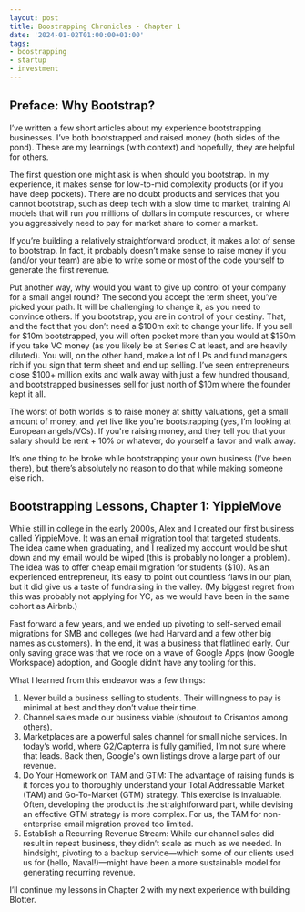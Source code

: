 ```yaml
---
layout: post
title: Boostrapping Chronicles - Chapter 1
date: '2024-01-02T01:00:00+01:00'
tags:
- boostrapping
- startup
- investment
---
```


## Preface: Why Bootstrap?

I’ve written a few short articles about my experience bootstrapping businesses. I’ve both bootstrapped and raised money (both sides of the pond). These are my learnings (with context) and hopefully, they are helpful for others.

The first question one might ask is when should you bootstrap. In my experience, it makes sense for low-to-mid complexity products (or if you have deep pockets). There are no doubt products and services that you cannot bootstrap, such as deep tech with a slow time to market, training AI models that will run you millions of dollars in compute resources, or where you aggressively need to pay for market share to corner a market.

If you’re building a relatively straightforward product, it makes a lot of sense to bootstrap. In fact, it probably doesn’t make sense to raise money if you (and/or your team) are able to write some or most of the code yourself to generate the first revenue.

Put another way, why would you want to give up control of your company for a small angel round? The second you accept the term sheet, you’ve picked your path. It will be challenging to change it, as you need to convince others. If you bootstrap, you are in control of your destiny. That, and the fact that you don’t need a $100m exit to change your life. If you sell for $10m bootstrapped, you will often pocket more than you would at $150m if you take VC money (as you likely be at Series C at least, and are heavily diluted). You will, on the other hand, make a lot of LPs and fund managers rich if you sign that term sheet and end up selling. I’ve seen entrepreneurs close $100+ million exits and walk away with just a few hundred thousand, and bootstrapped businesses sell for just north of $10m where the founder kept it all.

The worst of both worlds is to raise money at shitty valuations, get a small amount of money, and yet live like you're bootstrapping (yes, I’m looking at European angels/VCs). If you're raising money, and they tell you that your salary should be rent + 10% or whatever, do yourself a favor and walk away.

It’s one thing to be broke while bootstrapping your own business (I’ve been there), but there’s absolutely no reason to do that while making someone else rich.

## Bootstrapping Lessons, Chapter 1: YippieMove

While still in college in the early 2000s, Alex and I created our first business called YippieMove. It was an email migration tool that targeted students. The idea came when graduating, and I realized my account would be shut down and my email would be wiped (this is probably no longer a problem). The idea was to offer cheap email migration for students ($10). As an experienced entrepreneur, it’s easy to point out countless flaws in our plan, but it did give us a taste of fundraising in the valley. (My biggest regret from this was probably not applying for YC, as we would have been in the same cohort as Airbnb.)

Fast forward a few years, and we ended up pivoting to self-served email migrations for SMB and colleges (we had Harvard and a few other big names as customers). In the end, it was a business that flatlined early. Our only saving grace was that we rode on a wave of Google Apps (now Google Workspace) adoption, and Google didn’t have any tooling for this.

What I learned from this endeavor was a few things:
1. Never build a business selling to students. Their willingness to pay is minimal at best and they don’t value their time.
2. Channel sales made our business viable (shoutout to Crisantos among others).
3. Marketplaces are a powerful sales channel for small niche services. In today’s world, where G2/Capterra is fully gamified, I’m not sure where that leads. Back then, Google's own listings drove a large part of our revenue.
4. Do Your Homework on TAM and GTM: The advantage of raising funds is it forces you to thoroughly understand your Total Addressable Market (TAM) and Go-To-Market (GTM) strategy. This exercise is invaluable. Often, developing the product is the straightforward part, while devising an effective GTM strategy is more complex. For us, the TAM for non-enterprise email migration proved too limited.
5. Establish a Recurring Revenue Stream: While our channel sales did result in repeat business, they didn’t scale as much as we needed. In hindsight, pivoting to a backup service—which some of our clients used us for (hello, Naval!)—might have been a more sustainable model for generating recurring revenue.

I’ll continue my lessons in Chapter 2 with my next experience with building Blotter.

